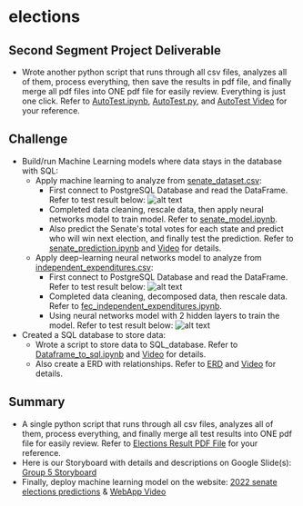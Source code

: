 # elections
## Second Segment Project Deliverable
- Wrote another python script that runs through all csv files, analyzes all of them, process everything, then save the results in pdf file, and finally merge all pdf files into ONE pdf file for easily review. Everything is just one click. Refer to [AutoTest.ipynb](../hiep/AutoTest.ipynb), [AutoTest.py](../hiep/AutoTest.py), and [AutoTest Video](../hiep/AutoTest.m4v) for your reference.

## Challenge
- Build/run Machine Learning models where data stays in the database with SQL:
  - Apply machine learning to analyze from [senate_dataset.csv](../hiep/Resources/senate_dataset.csv):
    - First connect to PostgreSQL Database and read the DataFrame. Refer to test result below:
  ![alt text](../hiep/senate_from_SQL.png)
    - Completed data cleaning, rescale data, then apply neural networks model to train model. Refer to [senate_model.ipynb](../hiep/senate_model.ipynb).
    - Also predict the Senate's total votes for each state and predict who will win next election, and finally test the prediction. Refer to [senate_prediction.ipynb](../hiep/Senate_prediction.ipynb) and [Video](../hiep/Senate_Prediction.m4v) for details.
  - Apply deep-learning neural networks model to analyze from [independent_expenditures.csv](../hiep/Resources/independent_expenditures_2004-2020.csv.zip):
    - First connect to PostgreSQL Database and read the DataFrame. Refer to test result below:
  ![alt text](../hiep/fec_independent_expenditures_from_SQL.png)
    - Completed data cleaning, decomposed data, then rescale data. Refer to [fec_independent_expenditures.ipynb](../hiep/fec_independent_expenditures_model.ipynb).
    - Using neural networks model with 2 hidden layers to train the model. Refer to test result below:
  ![alt text](../hiep/independent_expenditures_2020.png)
- Created a SQL database to store data:
  - Wrote a script to store data to SQL_database. Refer to [Dataframe_to_sql.ipynb](../hiep/Dataframe_to_sql.ipynb) and [Video](../hiep/SQL_database.m4v) for details.
  - Also create a ERD with relationships. Refer to [ERD](../hiep/ERD.png) and [Video](../hiep/SQL_ERD.m4v) for details.
 
## Summary
- A single python script that runs through all csv files, analyzes all of them, process everything, and finally merge all test results into ONE pdf file for easily review. Refer to [Elections Result PDF File](../hiep/Results_Elections.pdf) for your reference.
- Here is our Storyboard with details and descriptions on Google Slide(s): [Group 5 Storyboard](https://docs.google.com/presentation/d/1E93kYEQFJNGIZQmk9z00w1K3CHVzehhQ3yrYlhuCUcg/edit?ts=60823a15#slide=id.gd441bd4197_0_6)
- Finally, deploy machine learning model on the website: [2022 senate elections predictions](https://https://group5.anvil.app/) & [WebApp Video](../hiep/WebApp.m4v)
